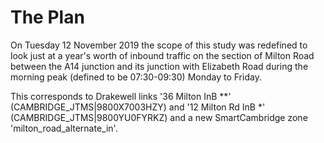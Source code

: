 The Plan
========

On Tuesday 12 November 2019 the scope of this study was redefined to
look just at a year's worth of inbound traffic on the section of Milton
Road between the A14 junction and its junction with Elizabeth Road
during the morning peak (defined to be 07:30-09:30) Monday to Friday.

This corresponds to Drakewell links '36 Milton InB \*\*'
(CAMBRIDGE_JTMS|9800X7003HZY) and '12 Milton Rd InB \*'
(CAMBRIDGE_JTMS|9800YU0FYRKZ) and a new SmartCambridge zone
'milton_road_alternate_in'.
